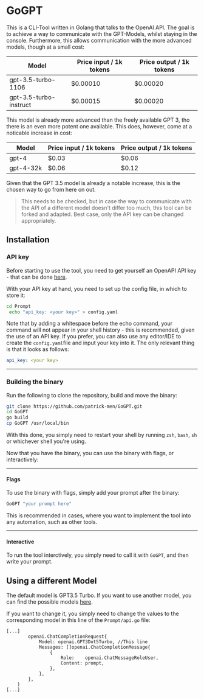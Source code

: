 # GoGPT

This is a CLI-Tool written in Golang that talks to the OpenAI API. The goal is to achieve a way to communicate with the GPT-Models, whilst staying in the console. Furthermore, this allows communication with the more advanced models, though at a small cost:

| Model                  | Price input / 1k tokens | Price output / 1k tokens |
| ---------------------- | ----------------------- | ------------------------ |
| gpt-3.5-turbo-1106     | $0.00010                | $0.00020                 |
| gpt-3.5-turbo-instruct | $0.00015                | $0.00020                 |

This model is already more advanced than the freely available GPT 3, tho there is an even more potent one available. This does, however, come at a noticable increase in cost:

| Model     | Price input / 1k tokens | Price output / 1k tokens |
| --------- | ----------------------- | ------------------------ |
| gpt-4     | $0.03                   | $0.06                    |
| gpt-4-32k | $0.06                   | $0.12                    |

Given that the GPT 3.5 model is already a notable increase, this is the chosen way to go from here on out.

> This needs to be checked, but in case the way to communicate with the API of a different model doesn't differ too much, this tool can be forked and adapted.
> Best case, only the API key can be changed appropriately.


## Installation

### API key

Before starting to use the tool, you need to get yourself an OpenAPI API key - that can be done [here](https://openai.com/product).

With your API key at hand, you need to set up the config file, in which to store it:

```bash
cd Prompt
 echo "api_key: <your key>" > config.yaml 
```

Note that by adding a whitespace before the echo command, your command will not appear in your shell history - this is recommended, given the use of an API key.
If you prefer, you can also use any editor/IDE to create the `config.yaml`file and input your key into it. The only relevant thing is that it looks as follows:

```yaml
api_key: <your key>
```

---

### Building the binary

Run the following to clone the repository, build and move the binary:

```bash
git clone https://github.com/patrick-men/GoGPT.git
cd GoGPT
go build 
cp GoGPT /usr/local/bin
```

With this done, you simply need to restart your shell by running `zsh`, `bash`, `sh` or whichever shell you're using.

Now that you have the binary, you can use the binary with flags, or interactively:

---

#### Flags

To use the binary with flags, simply add your prompt after the binary:

```bash
GoGPT "your prompt here"
```

This is recommended in cases, where you want to implement the tool into any automation, such as other tools.

---

#### Interactive

To run the tool interctively, you simply need to call it with `GoGPT`, and then write your prompt. 

## Using a different Model

The default model is GPT3.5 Turbo. If you want to use another model, you can find the possible models [here](https://github.com/sashabaranov/go-openai/blob/a09cb0c528c110a6955a9ee9a5d021a57ed44b90/completion.go#L20).

If you want to change it, you simply need to change the values to the corresponding model in this line of the `Prompt/api.go` file:

```golang
[...]
		openai.ChatCompletionRequest{
			Model: openai.GPT3Dot5Turbo, //This line
			Messages: []openai.ChatCompletionMessage{
				{
					Role:    openai.ChatMessageRoleUser,
					Content: prompt,
				},
			},
		},
	)
[...]
```